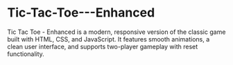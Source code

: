 # Tic-Tac-Toe---Enhanced
Tic Tac Toe - Enhanced is a modern, responsive version of the classic game built with HTML, CSS, and JavaScript. It features smooth animations, a clean user interface, and supports two-player gameplay with reset functionality.
